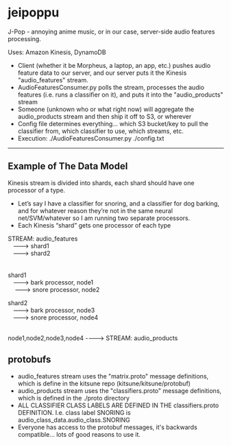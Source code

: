 jeipoppu
========

J-Pop - annoying anime music, or in our case, server-side audio features processing.

Uses: Amazon Kinesis, DynamoDB

* Client (whether it be Morpheus, a laptop, an app, etc.) pushes audio feature data to our server, and our server puts it the Kinesis "audio_features" stream. 
* AudioFeaturesConsumer.py polls the stream, processes the audio features (i.e. runs a classifier on it), and puts it into the "audio_products" stream
* Someone (unknown who or what right now) will aggregate the audio_products stream and then ship it off to S3, or wherever 
* Config file determines everything... which S3 bucket/key to pull the classifier from, which classifier to use, which streams, etc.
* Execution: ./AudioFeaturesConsumer.py ./config.txt
--------------

Example of The Data Model
--------------------------

Kinesis stream is divided into shards, each shard should have one processor of a type.
- Let’s say I have a classifier for snoring, and a classifier for dog barking, and for whatever reason they’re not in the same neural net/SVM/whatever so I am running two separate processors.
- Each Kinesis “shard” gets one processor of each type


                              
STREAM: audio_features <br/>
&nbsp;&nbsp;&nbsp;---> shard1<br/>
&nbsp;&nbsp;&nbsp;---> shard2<br/>           
<br/>
 shard1 <br/>
&nbsp;&nbsp;&nbsp;---> bark processor, node1<br/>
&nbsp;&nbsp;&nbsp; ---> snore processor, node2<br/>

 shard2 <br/>
&nbsp;&nbsp;&nbsp;---> bark processor, node3<br/>
&nbsp;&nbsp;&nbsp;---> snore processor, node4<br/>
<br/>

node1,node2,node3,node4 ----> STREAM: audio_products<br/>


protobufs  
---------------------
* audio_features stream uses the "matrix.proto" message definitions, which is define in the kitsune repo (kitsune/kitsune/protobuf)  
* audio_products stream uses the "classifiers.proto" message definitions, which is defined in the ./proto directory 
* ALL CLASSIFIER CLASS LABELS ARE DEFINED IN THE classifiers.proto DEFINITION.  I.e. class label SNORING is audio_class_data.audio_class.SNORING
* Everyone has access to the protobuf messages, it's backwards compatible... lots of good reasons to use it.
